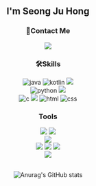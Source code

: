 <div align="center">
  <h2>I'm Seong Ju Hong</h2>
    <h3>📲Contact Me</h3>
    <a href="mailto:trre1827151@gmail.com">
      <img src="https://img.shields.io/badge/Gmail-d14836?style=flat-square&logo=Gmail&logoColor=white&link=trre1827151@gmail.com"/></a>
    <!-- skills  -->
    <h3>🛠️Skills</h3>
      <img src="https://img.shields.io/badge/Java-007396?style=flat-square&logo=Java&logoColor=white" alt="java" />
      <img src="https://img.shields.io/badge/Kotlin-007396?style=flat-square&logo=Kotlin&logoColor=white" alt="kotlin" />
    <img src="https://img.shields.io/badge/Spring-6DB33F?style=flat-square&logo=Spring&logoColor=white"/> <br>
    <img src="https://img.shields.io/badge/Python-3766AB?style=flat-square&logo=Python&logoColor=white" alt="python" />
    <img src="https://img.shields.io/badge/Django-092E20?style=flat-square&logo=Django&logoColor=white"/><br>
    <img src="https://img.shields.io/badge/C-A8B9CC?style=flat-square&logo=C&logoColor=white" alt="c"/>
      <img src="https://img.shields.io/badge/Linux-FCC624?style=flat-square&logo=Linux&logoColor=white"/>
      <img src="https://img.shields.io/badge/HTML-E34F26?style=flat-square&logo=HTML5&logoColor=white" alt="html"/>
      <img src="https://img.shields.io/badge/CSS-1572B6?style=flat-square&logo=CSS3&logoColor=white" alt="css"/>
    <!-- tools  -->
    <h3>Tools</h3>
      <img src="https://img.shields.io/badge/Visual Studio Code-007ACC?style=flat-square&logo=Visual Studio Code&logoColor=white"/> 
      <img src="https://img.shields.io/badge/Android Studio-3DDC84?style=flat-square&logo=Android Studio&logoColor=white"/> <br>
      <img src="https://img.shields.io/badge/Oracle-F80000?style=flat-square&logoColor=white"/><br> 
      <img src="https://img.shields.io/badge/GitHub-181717?style=flat-square&logo=GitHub&logoColor=white"/> 
      <img src="https://img.shields.io/badge/Figma-24E1E?style=flat-square&logo=Figma&logoColor=white"/>
      <img src="https://img.shields.io/badge/Slack-4A154B?style=flat-square&logo=Slack&logoColor=white"/>
  <br>
      <img src="https://img.shields.io/badge/Unity-000000?style=flat-square&logo=Unity&logoColor=white"/><br><br>
  
![Anurag's GitHub stats](https://github-readme-stats.vercel.app/api?username=Hszoo&show_icons=true&theme=radical)

